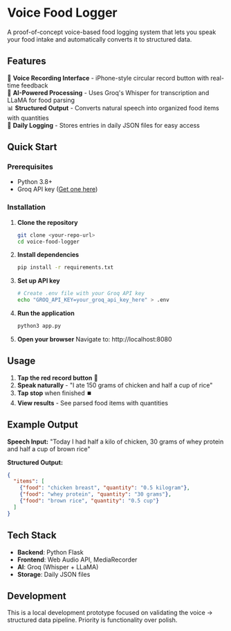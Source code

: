 # Voice Food Logger

A proof-of-concept voice-based food logging system that lets you speak your food intake and automatically converts it to structured data.

## Features

🎤 **Voice Recording Interface** - iPhone-style circular record button with real-time feedback  
🧠 **AI-Powered Processing** - Uses Groq's Whisper for transcription and LLaMA for food parsing  
📊 **Structured Output** - Converts natural speech into organized food items with quantities  
💾 **Daily Logging** - Stores entries in daily JSON files for easy access  

## Quick Start

### Prerequisites
- Python 3.8+
- Groq API key ([Get one here](https://console.groq.com/))

### Installation

1. **Clone the repository**
   ```bash
   git clone <your-repo-url>
   cd voice-food-logger
   ```

2. **Install dependencies**
   ```bash
   pip install -r requirements.txt
   ```

3. **Set up API key**
   ```bash
   # Create .env file with your Groq API key
   echo "GROQ_API_KEY=your_groq_api_key_here" > .env
   ```

4. **Run the application**
   ```bash
   python3 app.py
   ```

5. **Open your browser**
   Navigate to: http://localhost:8080

## Usage

1. **Tap the red record button** 🎤
2. **Speak naturally** - "I ate 150 grams of chicken and half a cup of rice"  
3. **Tap stop** when finished ⏹️
4. **View results** - See parsed food items with quantities

## Example Output

**Speech Input:** "Today I had half a kilo of chicken, 30 grams of whey protein and half a cup of brown rice"

**Structured Output:**
```json
{
  "items": [
    {"food": "chicken breast", "quantity": "0.5 kilogram"},
    {"food": "whey protein", "quantity": "30 grams"}, 
    {"food": "brown rice", "quantity": "0.5 cup"}
  ]
}
```

## Tech Stack

- **Backend**: Python Flask
- **Frontend**: Web Audio API, MediaRecorder
- **AI**: Groq (Whisper + LLaMA)
- **Storage**: Daily JSON files

## Development

This is a local development prototype focused on validating the voice → structured data pipeline. Priority is functionality over polish.
